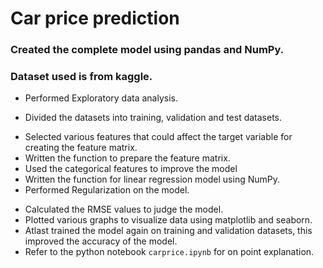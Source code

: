 # Car price prediction

### Created the complete model using pandas and NumPy.

### Dataset used is from kaggle.

- Performed Exploratory data analysis.

* Divided the datasets into training, validation and test datasets.

- Selected various features that could affect the target variable for creating the feature matrix.
- Written the function to prepare the feature matrix.
- Used the categorical features to improve the model
- Written the function for linear regression model using NumPy.
- Performed Regularization on the model.

* Calculated the RMSE values to judge the model.
* Plotted various graphs to visualize data using matplotlib and seaborn.
* Atlast trained the model again on training and validation datasets, this improved the accuracy of the model.
* Refer to the python notebook `carprice.ipynb` for on point explanation.
